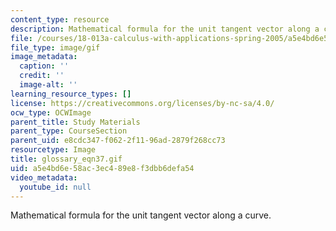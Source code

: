 ```yaml
---
content_type: resource
description: Mathematical formula for the unit tangent vector along a curve.
file: /courses/18-013a-calculus-with-applications-spring-2005/a5e4bd6e58ac3ec489e8f3dbb6defa54_glossary_eqn37.gif
file_type: image/gif
image_metadata:
  caption: ''
  credit: ''
  image-alt: ''
learning_resource_types: []
license: https://creativecommons.org/licenses/by-nc-sa/4.0/
ocw_type: OCWImage
parent_title: Study Materials
parent_type: CourseSection
parent_uid: e8cdc347-f062-2f11-96ad-2879f268cc73
resourcetype: Image
title: glossary_eqn37.gif
uid: a5e4bd6e-58ac-3ec4-89e8-f3dbb6defa54
video_metadata:
  youtube_id: null
---
```

Mathematical formula for the unit tangent vector along a curve.